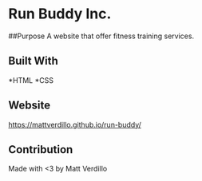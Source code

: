 # Run Buddy Inc. 

##Purpose
A website that offer fitness training services. 

## Built With
*HTML
*CSS

## Website 
https://mattverdillo.github.io/run-buddy/

## Contribution 
Made with <3 by Matt Verdillo  
